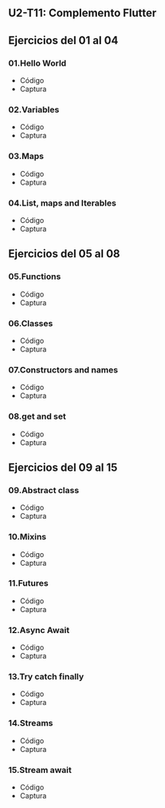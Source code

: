 ## U2-T11: Complemento Flutter

## Ejercicios del 01 al 04

### **01.Hello World**

- Código
- Captura

### **02.Variables**

- Código
- Captura

### **03.Maps**

- Código
- Captura

### **04.List, maps and Iterables**

- Código
- Captura

## Ejercicios del 05 al 08

### **05.Functions**

- Código
- Captura

### **06.Classes**

- Código
- Captura

### **07.Constructors and names**

- Código
- Captura

### **08.get and set**

- Código
- Captura

## Ejercicios del 09 al 15

### **09.Abstract class**

- Código
- Captura

### **10.Mixins**

- Código
- Captura

### **11.Futures**

- Código
- Captura

### **12.Async Await**

- Código
- Captura

### **13.Try catch finally**

- Código
- Captura

### **14.Streams**

- Código
- Captura

### **15.Stream await**

- Código
- Captura

